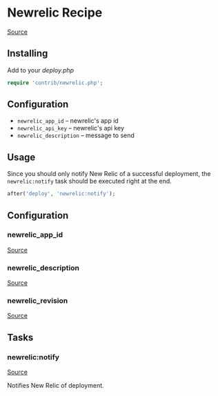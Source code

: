 <!-- DO NOT EDIT THIS FILE! -->
<!-- Instead edit contrib/newrelic.php -->
<!-- Then run bin/docgen -->

# Newrelic Recipe

[Source](/contrib/newrelic.php)



## Installing

Add to your _deploy.php_

```php
require 'contrib/newrelic.php';
```

## Configuration

- `newrelic_app_id` – newrelic's app id
- `newrelic_api_key` – newrelic's api key
- `newrelic_description` – message to send

## Usage

Since you should only notify New Relic of a successful deployment, the `newrelic:notify` task should be executed right at the end.

```php
after('deploy', 'newrelic:notify');
```



## Configuration
### newrelic_app_id
[Source](https://github.com/deployphp/deployer/blob/master/contrib/newrelic.php#L30)





### newrelic_description
[Source](https://github.com/deployphp/deployer/blob/master/contrib/newrelic.php#L34)





### newrelic_revision
[Source](https://github.com/deployphp/deployer/blob/master/contrib/newrelic.php#L38)






## Tasks

### newrelic:notify
[Source](https://github.com/deployphp/deployer/blob/master/contrib/newrelic.php#L43)

Notifies New Relic of deployment.




